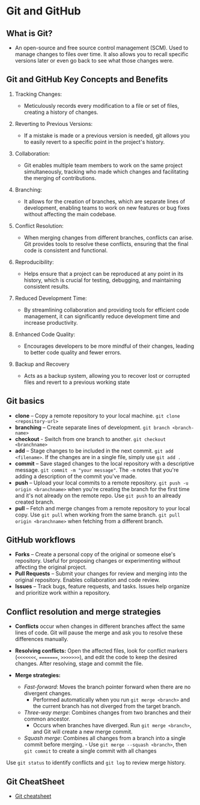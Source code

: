 # Git and GitHub

## What is Git?

- An open-source and free source control management (SCM). Used to manage changes to files over time. It also allows you to recall specific versions later or even go back to see what those changes were.

## Git and GitHub Key Concepts and Benefits

1. Tracking Changes:

   - Meticulously records every modification to a file or set of files, creating a history of changes.

2. Reverting to Previous Versions:

   - If a mistake is made or a previous version is needed, git allows you to easily revert to a specific point in the project's history.

3. Collaboration:

   - Git enables multiple team members to work on the same project simultaneously, tracking who made which changes and facilitating the merging of contributions.

4. Branching:

   - It allows for the creation of branches, which are separate lines of development, enabling teams to work on new features or bug fixes without affecting the main codebase.

5. Conflict Resolution:

   - When merging changes from different branches, conflicts can arise. Git provides tools to resolve these conflicts, ensuring that the final code is consistent and functional.

6. Reproducibility:

   - Helps ensure that a project can be reproduced at any point in its history, which is crucial for testing, debugging, and maintaining consistent results.

7. Reduced Development Time:

   - By streamlining collaboration and providing tools for efficient code management, it can significantly reduce development time and increase productivity.

8. Enhanced Code Quality:

   - Encourages developers to be more mindful of their changes, leading to better code quality and fewer errors.

9. Backup and Recovery

   - Acts as a backup system, allowing you to recover lost or corrupted files and revert to a previous working state

## Git basics

- **clone** – Copy a remote repository to your local machine.
  `git clone <repository-url>`
- **branching** – Create separate lines of development.
  `git branch <branch-name>`
- **checkout** - Switch from one branch to another. `git checkout <branchname>`
- **add** – Stage changes to be included in the next commit.
  `git add <filename>`. If the changes are in a single file, simply use `git add .`
- **commit** – Save staged changes to the local repository with a descriptive message.
  `git commit -m "your message"`. The `-m` notes that you're adding a description of the commit you've made.
- **push** – Upload your local commits to a remote repository. `git push -u origin <branchname>` when you're creating the branch for the first time and it's not already on the remote repo. Use `git push` to an already created branch.
- **pull** – Fetch and merge changes from a remote repository to your local copy. Use
  `git pull` when working from the same branch. `git pull origin <branchname>` when fetching from a different branch.

## GitHub workflows

- **Forks** – Create a personal copy of the original or someone else's repository. Useful for proposing changes or experimenting without affecting the original project.
- **Pull Requests** – Submit your changes for review and merging into the original repository. Enables collaboration and code review.
- **Issues** – Track bugs, feature requests, and tasks. Issues help organize and prioritize work within a repository.

## Conflict resolution and merge strategies

- **Conflicts** occur when changes in different branches affect the same lines of code. Git will pause the merge and ask you to resolve these differences manually.
- **Resolving conflicts:** Open the affected files, look for conflict markers (`<<<<<<<`, `=======`, `>>>>>>>`), and edit the code to keep the desired changes. After resolving, stage and commit the file.

- **Merge strategies:**
  - _Fast-forward_: Moves the branch pointer forward when there are no divergent changes.
    - Performed automatically when you run `git merge <branch>` and the current branch has not diverged from the target branch.
  - _Three-way merge_: Combines changes from two branches and their common ancestor.
    - Occurs when branches have diverged. Run `git merge <branch>`, and Git will create a new merge commit.
  - _Squash merge_: Combines all changes from a branch into a single commit before merging. - Use `git merge --squash <branch>`, then `git commit` to create a single commit with all changes

Use `git status` to identify conflicts and `git log` to review merge history.

## Git CheatSheet

- [Git cheatsheet](https://education.github.com/git-cheat-sheet-education.pdf)
